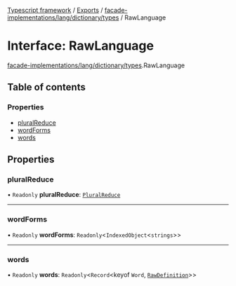 [Typescript framework](../index.md) / [Exports](../modules.md) / [facade-implementations/lang/dictionary/types](../modules/facade_implementations_lang_dictionary_types.md) / RawLanguage

# Interface: RawLanguage

[facade-implementations/lang/dictionary/types](../modules/facade_implementations_lang_dictionary_types.md).RawLanguage

## Table of contents

### Properties

- [pluralReduce](facade_implementations_lang_dictionary_types.RawLanguage.md#pluralreduce)
- [wordForms](facade_implementations_lang_dictionary_types.RawLanguage.md#wordforms)
- [words](facade_implementations_lang_dictionary_types.RawLanguage.md#words)

## Properties

### pluralReduce

• `Readonly` **pluralReduce**: [`PluralReduce`](facade_implementations_lang_dictionary_types.PluralReduce.md)

___

### wordForms

• `Readonly` **wordForms**: `Readonly`<`IndexedObject`<`strings`\>\>

___

### words

• `Readonly` **words**: `Readonly`<`Record`<keyof `Word`, [`RawDefinition`](../modules/facade_implementations_lang_dictionary_types.md#rawdefinition)\>\>
